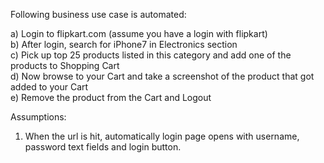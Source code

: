 Following business use case is automated:

  a) Login to flipkart.com (assume you have a login with flipkart) <br>
  b) After login, search for iPhone7 in Electronics section<br>
  c) Pick up top 25 products listed in this category and add one of the products to Shopping Cart<br>
  d) Now browse to your Cart and take a screenshot of the product that got added to your Cart<br>
  e) Remove the product from the Cart and Logout<br>
  
Assumptions:
  1. When the url is hit, automatically login page opens with username, password text fields and login button.
  
